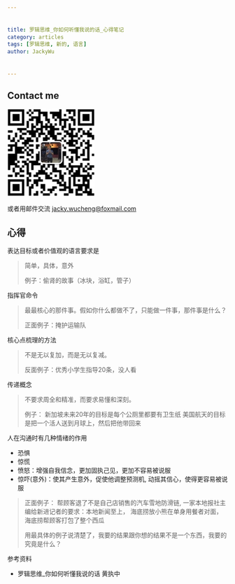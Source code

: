 ```yaml
---


title: 罗辑思维_你如何听懂我说的话_心得笔记
category: articles
tags: [罗辑思维, 新的, 语言]
author: JackyWu


---
```


## Contact me

![](/assets/images/weixin-pic-jackywu.jpg)

或者用邮件交流 <a href="mailto:jacky.wucheng@foxmail.com">jacky.wucheng@foxmail.com</a>

## 心得

表达目标或者价值观的语言要求是

> 简单，具体，意外
>
> 例子：偷肾的故事（冰块，浴缸，管子）

指挥官命令

> 最最核心的那件事。假如你什么都做不了，只能做一件事，那件事是什么？
>
> 正面例子：掩护运输队

核心点梳理的方法

> 不是无以复加，而是无以复减。
>
> 反面例子：优秀小学生指导20条，没人看

传递概念

> 不要求周全和精准，而要求易懂和深刻。
>
> 例子：
>   新加坡未来20年的目标是每个公厕里都要有卫生纸
>   美国航天的目标是把一个活人送到月球上，然后把他带回来

人在沟通时有几种情绪的作用

* 恐惧
* 惊慌
* 愤怒：增强自我信念，更加固执己见，更加不容易被说服
* 惊吓(意外)：使其产生意外，促使他调整预测机, 动摇其信心，使得更容易被说服

>
> 正面例子：
>   帮顾客退了不是自己店销售的汽车雪地防滑链,
>   一家本地报社主编给新进记者的要求：本地新闻至上，
>   海底捞放小熊在单身用餐者对面，
>   海底捞帮顾客打包了整个西瓜
>
> 用最具体的例子说清楚了，我要的结果跟你想的结果不是一个东西，我要的究竟是什么？

参考资料

- 罗辑思维_你如何听懂我说的话 黄执中
